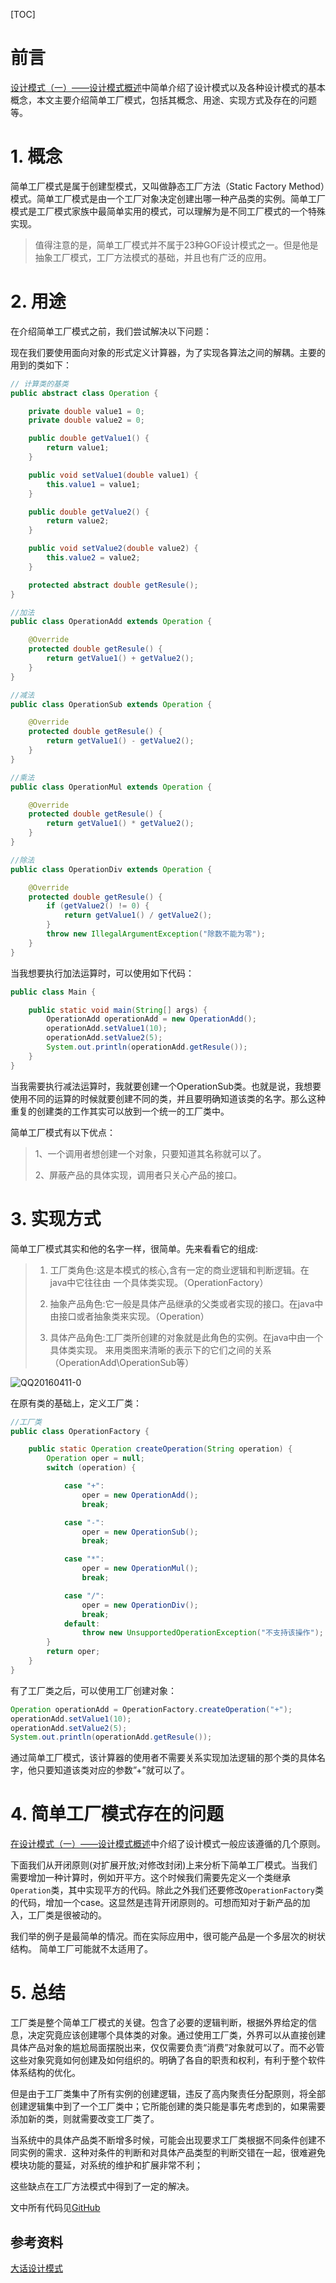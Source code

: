 [TOC]

# 前言

[设计模式（一）——设计模式概述](http://www.hollischuang.com/archives/1368)中简单介绍了设计模式以及各种设计模式的基本概念，本文主要介绍简单工厂模式，包括其概念、用途、实现方式及存在的问题等。

# 1. 概念

简单工厂模式是属于创建型模式，又叫做静态工厂方法（Static Factory Method）模式。简单工厂模式是由一个工厂对象决定创建出哪一种产品类的实例。简单工厂模式是工厂模式家族中最简单实用的模式，可以理解为是不同工厂模式的一个特殊实现。

> 值得注意的是，简单工厂模式并不属于23种GOF设计模式之一。但是他是抽象工厂模式，工厂方法模式的基础，并且也有广泛的应用。

# 2. 用途

在介绍简单工厂模式之前，我们尝试解决以下问题：

现在我们要使用面向对象的形式定义计算器，为了实现各算法之间的解耦。主要的用到的类如下：

```java
// 计算类的基类
public abstract class Operation {

    private double value1 = 0;
    private double value2 = 0;

    public double getValue1() {
        return value1;
    }

    public void setValue1(double value1) {
        this.value1 = value1;
    }

    public double getValue2() {
        return value2;
    }

    public void setValue2(double value2) {
        this.value2 = value2;
    }

    protected abstract double getResule();
}

//加法
public class OperationAdd extends Operation {

    @Override
    protected double getResule() {
        return getValue1() + getValue2();
    }
}

//减法
public class OperationSub extends Operation {

    @Override
    protected double getResule() {
        return getValue1() - getValue2();
    }
}

//乘法
public class OperationMul extends Operation {

    @Override
    protected double getResule() {
        return getValue1() * getValue2();
    }
}

//除法
public class OperationDiv extends Operation {

    @Override
    protected double getResule() {
        if (getValue2() != 0) {
            return getValue1() / getValue2();
        }
        throw new IllegalArgumentException("除数不能为零");
    }
}
```

当我想要执行加法运算时，可以使用如下代码：

```java
public class Main {

    public static void main(String[] args) {
        OperationAdd operationAdd = new OperationAdd();
        operationAdd.setValue1(10);
        operationAdd.setValue2(5);
        System.out.println(operationAdd.getResule());
    }
}
```

当我需要执行减法运算时，我就要创建一个OperationSub类。也就是说，我想要使用不同的运算的时候就要创建不同的类，并且要明确知道该类的名字。那么这种重复的创建类的工作其实可以放到一个统一的工厂类中。

简单工厂模式有以下优点：

> 1、一个调用者想创建一个对象，只要知道其名称就可以了。
>
> 2、屏蔽产品的具体实现，调用者只关心产品的接口。

# 3. 实现方式

简单工厂模式其实和他的名字一样，很简单。先来看看它的组成:

> 1) 工厂类角色:这是本模式的核心,含有一定的商业逻辑和判断逻辑。在java中它往往由 一个具体类实现。（OperationFactory）
>
> 2) 抽象产品角色:它一般是具体产品继承的父类或者实现的接口。在java中由接口或者抽象类来实现。（Operation）
>
> 3) 具体产品角色:工厂类所创建的对象就是此角色的实例。在java中由一个具体类实现。 来用类图来清晰的表示下的它们之间的关系（OperationAdd\OperationSub等）

![QQ20160411-0](https://ws1.sinaimg.cn/large/006tKfTcly1g0aojpwwiyj30gw089td7.jpg)

在原有类的基础上，定义工厂类：

```java
//工厂类
public class OperationFactory {

    public static Operation createOperation(String operation) {
        Operation oper = null;
        switch (operation) {

            case "+":
                oper = new OperationAdd();
                break;

            case "-":
                oper = new OperationSub();
                break;

            case "*":
                oper = new OperationMul();
                break;

            case "/":
                oper = new OperationDiv();
                break;
            default:
                throw new UnsupportedOperationException("不支持该操作");
        }
        return oper;
    }
}
```

有了工厂类之后，可以使用工厂创建对象：

```java
Operation operationAdd = OperationFactory.createOperation("+");
operationAdd.setValue1(10);
operationAdd.setValue2(5);
System.out.println(operationAdd.getResule());
```

通过简单工厂模式，该计算器的使用者不需要关系实现加法逻辑的那个类的具体名字，他只要知道该类对应的参数”+”就可以了。

# 4. 简单工厂模式存在的问题

[在设计模式（一）——设计模式概述](http://www.hollischuang.com/archives/1368)中介绍了设计模式一般应该遵循的几个原则。

下面我们从开闭原则(对扩展开放;对修改封闭)上来分析下简单工厂模式。当我们需要增加一种计算时，例如开平方。这个时候我们需要先定义一个类继承`Operation`类，其中实现平方的代码。除此之外我们还要修改`OperationFactory`类的代码，增加一个case。这显然是违背开闭原则的。可想而知对于新产品的加入，工厂类是很被动的。

我们举的例子是最简单的情况。而在实际应用中，很可能产品是一个多层次的树状结构。 简单工厂可能就不太适用了。

# 5. 总结

工厂类是整个简单工厂模式的关键。包含了必要的逻辑判断，根据外界给定的信息，决定究竟应该创建哪个具体类的对象。通过使用工厂类，外界可以从直接创建具体产品对象的尴尬局面摆脱出来，仅仅需要负责“消费”对象就可以了。而不必管这些对象究竟如何创建及如何组织的。明确了各自的职责和权利，有利于整个软件体系结构的优化。

但是由于工厂类集中了所有实例的创建逻辑，违反了高内聚责任分配原则，将全部创建逻辑集中到了一个工厂类中；它所能创建的类只能是事先考虑到的，如果需要添加新的类，则就需要改变工厂类了。

当系统中的具体产品类不断增多时候，可能会出现要求工厂类根据不同条件创建不同实例的需求．这种对条件的判断和对具体产品类型的判断交错在一起，很难避免模块功能的蔓延，对系统的维护和扩展非常不利；

这些缺点在工厂方法模式中得到了一定的解决。

文中所有代码见[GitHub](https://github.com/hollischuang/DesignPattern)

## 参考资料

[大话设计模式](http://s.click.taobao.com/t?e=m=2&s=R5B/xd29JVMcQipKwQzePOeEDrYVVa64K7Vc7tFgwiHjf2vlNIV67jN2wQzI0ZBVHBMajAjK1gBpS4hLH/P02ckKYNRBWOBBey11vvWwHXSniyi5vWXIZkKWZZq7zWpCC8X3k5aQlui0qVGgqDL2o8YMXU3NNCg/&pvid=10_42.120.73.203_224_1460382841310)

